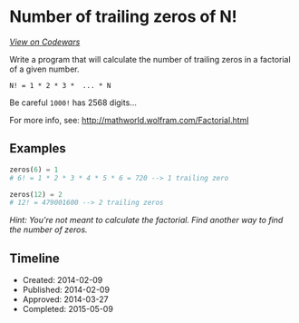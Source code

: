 # Number of trailing zeros of N!
[*View on Codewars*](https://www.codewars.com/kata/number-of-trailing-zeros-of-n)

Write a program that will calculate the number of trailing zeros in a factorial of a given number.

`N! = 1 * 2 * 3 *  ... * N`

Be careful `1000!` has 2568 digits...

For more info, see: http://mathworld.wolfram.com/Factorial.html 

## Examples

```py
zeros(6) = 1
# 6! = 1 * 2 * 3 * 4 * 5 * 6 = 720 --> 1 trailing zero

zeros(12) = 2
# 12! = 479001600 --> 2 trailing zeros
```

*Hint: You're not meant to calculate the factorial. Find another way to find the number of zeros.*


## Timeline
- Created: 2014-02-09
- Published: 2014-02-09
- Approved: 2014-03-27
- Completed: 2015-05-09